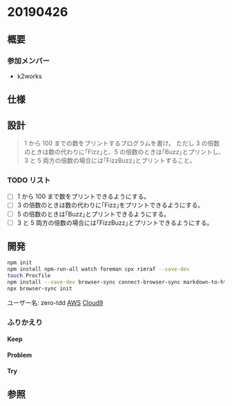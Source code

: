 # 20190426

## 概要

### 参加メンバー

- k2works

## 仕様

## 設計

> 1 から 100 までの数をプリントするプログラムを書け。
> ただし 3 の倍数のときは数の代わりに｢Fizz｣と、5 の倍数のときは｢Buzz｣とプリントし、3 と 5 両方の倍数の場合には｢FizzBuzz｣とプリントすること。

### TODO リスト

- [ ] 1 から 100 まで数をプリントできるようにする。
- [ ] 3 の倍数のときは数の代わりに｢Fizz｣をプリントできるようにする。
- [ ] 5 の倍数のときは｢Buzz｣とプリントできるようにする。
- [ ] 3 と 5 両方の倍数の場合には｢FizzBuzz｣とプリントできるようにする。

## 開発

```bash
npm init
npm install npm-run-all watch foreman cpx rimraf --save-dev
touch Procfile
npm install --save-dev browser-sync connect-browser-sync markdown-to-html
npx browser-sync init
```
ユーザー名: zero-tdd
[AWS]( https://hiroshima-arc.signin.aws.amazon.com/console)
[Cloud9](https://ap-northeast-1.console.aws.amazon.com/cloud9/ide/8303dea7388a40018c1fa92c976b2824)

### ふりかえり

#### Keep

#### Problem

#### Try

## 参照

